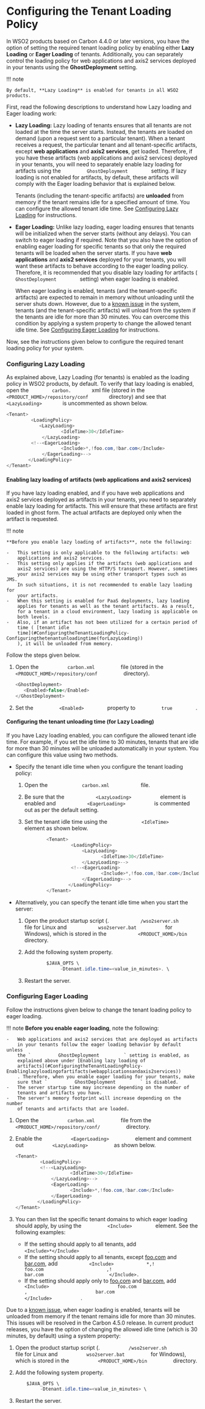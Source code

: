 # Configuring the Tenant Loading Policy

In WSO2 products based on Carbon 4.4.0 or later versions, you have the
option of setting the required tenant loading policy by enabling either
**Lazy Loading** or **Eager Loading** of tenants. Additionally, you can
separately control the loading policy for web applications and axis2
services deployed in your tenants using the **GhostDeployment** setting.

!!! note
    
    By default, **Lazy Loading** is enabled for tenants in all WSO2
    products.
    

First, read the following descriptions to understand how Lazy loading
and Eager loading work:

-   **Lazy Loading:** Lazy loading of tenants ensures that all tenants
    are not loaded at the time the server starts. Instead, the tenants
    are loaded on demand (upon a request sent to a particular tenant).
    When a tenant receives a request, the particular tenant and all
    tenant-specific artifacts, except **web applications** and **axis2
    services**, get loaded. Therefore, if you have these artifacts (web
    applications and axis2 services) deployed in your tenants, you will
    need to separately enable lazy loading for artifacts using the
    `          GhostDeployment         ` setting. If lazy loading is not
    enabled for artifacts, by default, these artifacts will comply with
    the Eager loading behavior that is explained below.  
      
    Tenants (including the tenant-specific artifacts) are **unloaded**
    from memory if the tenant remains idle for a specified amount of
    time. You can configure the allowed tenant idle time. See
    [Configuring Lazy
    Loading](#ConfiguringtheTenantLoadingPolicy-ConfiguringLazyLoading)
    for instructions.  
      
-   **Eager Loading:** Unlike lazy loading, eager loading ensures that
    tenants will be initialized when the server starts (without any
    delays). You can switch to eager loading if required. Note that you
    also have the option of enabling eager loading for specific tenants
    so that only the required tenants will be loaded when the server
    starts. If you have **web applications** and **axis2 services**
    deployed for your tenants, you will want these artifacts to behave
    according to the eager loading policy. Therefore, it is recommended
    that you disable lazy loading for artifacts (
    `          GhostDeployment         ` setting) when eager loading is
    enabled.  
      
    When eager loading is enabled, tenants (and the tenant-specific
    artifacts) are expected to remain in memory without unloading until
    the server shuts down. However, due to a [known
    issue](https://wso2.org/jira/browse/CARBON-15215) in the system,
    tenants (and the tenant-specific artifacts) will unload from the
    system if the tenants are idle for more than 30 minutes. You can
    overcome this condition by applying a system property to change the
    allowed tenant idle time. See [Configuring Eager
    Loading](#ConfiguringtheTenantLoadingPolicy-ConfiguringEagerLoading)
    for instructions.  

Now, see the instructions given below to configure the required tenant
loading policy for your system.


### Configuring Lazy Loading

As explained above, Lazy Loading (for tenants) is enabled as the loading
policy in WSO2 products, by default. To verify that lazy loading is
enabled, open the `         carbon.        ` xml file (stored in the
`         <PRODUCT_HOME>/repository/conf        ` directory) and see
that `         <LazyLoading>        ` is uncommented as shown below.

``` java
<Tenant>
         <LoadingPolicy>
            <LazyLoading>
                    <IdleTime>30</IdleTime>
             </LazyLoading>
         <!--<EagerLoading>
                    <Include>*,!foo.com,!bar.com</Include>
             </EagerLoading>-->
        </LoadingPolicy>
</Tenant>
```

#### Enabling lazy loading of artifacts (web applications and axis2 services)

If you have lazy loading enabled, and if you have web applications and
axis2 services deployed as artifacts in your tenants, you need to
separately enable lazy loading for artifacts. This will ensure that
these artifacts are first loaded in ghost form. The actual artifacts are
deployed only when the artifact is requested.

!!! note
    
    **Before you enable lazy loading of artifacts**, note the following:
    
    -   This setting is only applicable to the following artifacts: web
        applications and axis2 services.
    -   This setting only applies if the artifacts (web applications and
        axis2 services) are using the HTTP/S transport. However, sometimes
        your axis2 services may be using other transport types such as JMS.
        In such situations, it is not recommended to enable lazy loading for
        your artifacts.
    -   When this setting is enabled for PaaS deployments, lazy loading
        applies for tenants as well as the tenant artifacts. As a result,
        for a tenant in a cloud environment, lazy loading is applicable on
        both levels.
    -   Also, if an artifact has not been utilized for a certain period of
        time ( [tenant idle
        time](#ConfiguringtheTenantLoadingPolicy-Configuringthetenantunloadingtime(forLazyLoading))
        ), it will be unloaded from memory.
    

Follow the steps given below.

1.  Open the `           carbon.xml          ` file (stored in the
    `           <PRODUCT_HOME>/repository/conf          ` directory).

    ``` java
    <GhostDeployment>
       <Enabled>false</Enabled>
    </GhostDeployment>
    ```

2.  Set the `          <Enabled>         ` property to
    `          true         ` .

#### Configuring the tenant unloading time (for Lazy Loading)

If you have Lazy loading enabled, you can configure the allowed tenant
idle time. For example, if you set the idle time to 30 minutes, tenants
that are idle for more than 30 minutes will be unloaded automatically in
your system. You can configure this value using two methods.

-   Specify the tenant idle time when you configure the tenant loading
    policy:
    1.  Open the `             carbon.xml            ` file.

    2.  Be sure that the `            <LazyLoading>           `
        element is enabled and `            <EagerLoading>           `
        is commented out as per the default setting.
    3.  Set the tenant idle time using the
        `             <IdleTime>            ` element as shown below.  

        ``` java
                <Tenant>
                         <LoadingPolicy>
                             <LazyLoading>
                                    <IdleTime>30</IdleTime>
                             </LazyLoading>-->
                         <!--<EagerLoading>
                                    <Include>*,!foo.com,!bar.com</Include>
                             </EagerLoading>-->
                        </LoadingPolicy>
                </Tenant>
        ```

-   Alternatively, you can specify the tenant idle time when you start
    the server:

    1.  Open the product startup script (.
        `            /wso2server.sh           ` file for Linux and
        `            wso2server.bat           ` for Windows), which is
        stored in the `            <PRODUCT_HOME>/bin           `
        directory.
    2.  Add the following system property.

        ``` java
                $JAVA_OPTS \ 
                     -Dtenant.idle.time=<value_in_minutes>. \
        ```

    3.  Restart the server.

### Configuring Eager Loading

Follow the instructions given below to change the tenant loading policy
to eager loading.

!!! note **Before you enable eager loading**, note the following:
    
    -   Web applications and axis2 services that are deployed as artifacts
        in your tenants follow the eager loading behavior by default unless
        the `          GhostDeployment         ` setting is enabled, as
        explained above under [Enabling lazy loading of
        artifacts](#ConfiguringtheTenantLoadingPolicy-Enablinglazyloadingofartifacts(webapplicationsandaxis2services))
        . Therefore, when you enable eager loading for your tenants, make
        sure that `          GhostDeployment         ` is disabled.
    -   The server startup time may increase depending on the number of
        tenants and artifacts you have.
    -   The server's memory footprint will increase depending on the number
        of tenants and artifacts that are loaded.
    

1.  Open the `           carbon.xml          ` file from the
    `           <PRODUCT_HOME>/repository/conf/          ` directory.

2.  Enable the `           <EagerLoading>          ` element and comment
    out `           <LazyLoading>          ` as shown below.  

    ``` java
    <Tenant>
             <LoadingPolicy>
             <!--<LazyLoading>
                        <IdleTime>30</IdleTime>
                 </LazyLoading>-->
                 <EagerLoading>
                        <Include>*,!foo.com,!bar.com</Include>
                 </EagerLoading>
            </LoadingPolicy>
    </Tenant>
    ```

3.  You can then list the specific tenant domains to which eager loading
    should apply, by using the `          <Include>         ` element.
    See the following examples:
    -   If the setting should apply to all tenants, add `           `
        `            <Include>*</Include>           ` .
    -   If the setting should apply to all tenants, except
        [foo.com](http://foo.com/) and [bar.com](http://bar.com/), add
        `            <Include>            *,!                         foo.com                       ,!                         bar.com                        </Include>.           `
    -   If the setting should apply only to [foo.com](http://foo.com/)
        and [bar.com](http://bar.com/), add
        `            <Include>                         foo.com                       ,                         bar.com                        </Include>           `
        .

Due to a [known issue](https://wso2.org/jira/browse/CARBON-15215), when
eager loading is enabled, tenants will be unloaded from memory if the
tenant remains idle for more than 30 minutes. This issues will be
resolved in the Carbon 4.5.0 release. In current product releases, you
have the option of changing the allowed idle time (which is 30 minutes,
by default) using a system property:

1.  Open the product startup script (.
    `           /wso2server.sh          ` file for Linux and
    `           wso2server.bat          ` for Windows), which is stored
    in the `           <PRODUCT_HOME>/bin          ` directory.
2.  Add the following system property.

    ``` java
        $JAVA_OPTS \ 
             -Dtenant.idle.time=<value_in_minutes> \
    ```

3.  Restart the server.
